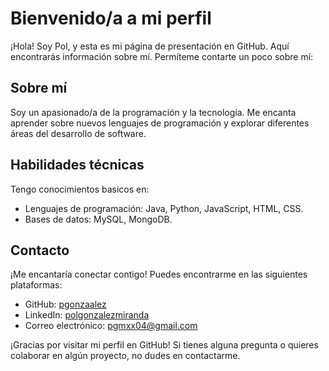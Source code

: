 # Bienvenido/a a mi perfil

¡Hola! Soy Pol, y esta es mi página de presentación en GitHub. Aquí encontrarás información sobre mí. Permíteme contarte un poco sobre mí:

## Sobre mí

Soy un apasionado/a de la programación y la tecnología. Me encanta aprender sobre nuevos lenguajes de programación y explorar diferentes áreas del desarrollo de software. 

## Habilidades técnicas

Tengo conocimientos basicos en: 
- Lenguajes de programación: Java, Python, JavaScript, HTML, CSS.
- Bases de datos: MySQL, MongoDB.

## Contacto

¡Me encantaría conectar contigo! Puedes encontrarme en las siguientes plataformas:

- GitHub: [pgonzaalez](https://github.com/pgonzaalez)
- LinkedIn: [polgonzalezmiranda](https://www.linkedin.com/in/pol-gonzalez-miranda-176221205/)
- Correo electrónico: [pgmxx04@gmail.com](mailto:pgmxx04@gmail.com)

¡Gracias por visitar mi perfil en GitHub! Si tienes alguna pregunta o quieres colaborar en algún proyecto, no dudes en contactarme.

